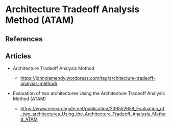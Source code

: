 
# Architecture Tradeoff Analysis Method (ATAM)

## References 




## Articles

- Architecture Tradeoff Analysis Method
  + https://johnolamendy.wordpress.com/tag/architecture-tradeoff-analysis-method/


- Evaluation of two architectures Using the Architecture Tradeoff Analysis Method (ATAM)
  + https://www.researchgate.net/publication/239552659_Evaluation_of_two_architectures_Using_the_Architecture_Tradeoff_Analysis_Method_ATAM





